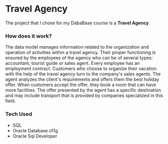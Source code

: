 # Travel Agency
The project that I chose for my DabaBase course is a **Travel Agency**. 

### How does it work?
The data model manages information related to the organization and operation of activities within a travel agency. Their proper functioning is ensured by the employees of the agency who can be of several types: accountant, tourist guide or sales agent. Every employee has an employment contract. Customers who choose to organize their vacation with the help of the travel agency turn to the company's sales agents. The agent analyzes the client's requirements and offers them the best holiday offer. When customers accept the offer, they book a room that can have more facilities. The offer presented by the agent has a specific destination and may include transport that is provided by companies specialized in this field.

### Tech Used 
- SQL
- Oracle Database o11g
- Oracle Sql Developer
